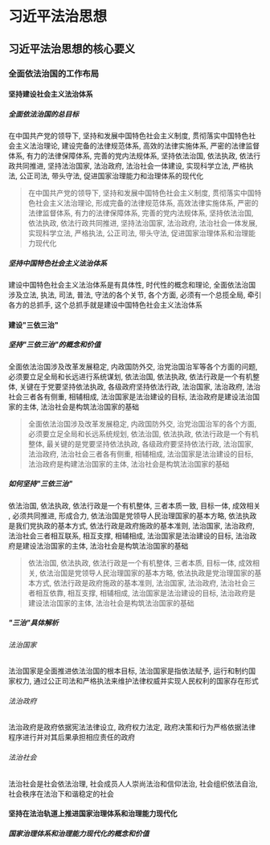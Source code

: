 # 习近平法治思想
## 习近平法治思想的核心要义
### 全面依法治国的工作布局
#### 坚持建设社会主义法治体系
##### 全面依法治国的总目标
在中国共产党的领导下, 坚持和发展中国特色社会主义制度, 贯彻落实中国特色社会主义法治理论, 建设完备的法律规范体系, 高效的法律实施体系, 严密的法律监督体系, 有力的法律保障体系, 完善的党内法规体系, 坚持依法治国, 依法执政, 依法行政共同推进, 坚持法治国家, 法治政府, 法治社会一体建设, 实现科学立法, 严格执法, 公正司法, 带头守法, 促进国家治理能力和治理体系的现代化   
> 在中国共产党的领导下, 坚持和发展中国特色社会主义制度, 贯彻落实中国特色社会主义法治理论, 形成完备的法律规范体系, 高效法律实施体系, 严密的法律监督体系, 有力的法律保障体系, 完善的党内法规体系, 坚持依法治国, 依法执政, 依法行政共同推进, 坚持法治国家, 法治政府, 法治社会一体发展, 实现科学立法, 严格执法, 公正司法, 带头守法, 促进国家治理体系和治理能力现代化
##### 坚持中国特色社会主义法治体系
建设中国特色社会主义法治体系是有具体性, 时代性的概念和理论, 全面依法治国涉及立法, 执法, 司法, 普法, 守法的各个关节, 各个方面, 必须有一个总揽全局, 牵引各方的总抓手, 这个总抓手就是建设中国特色社会主义法治体系

#### 建设"三依三治"
##### 坚持"三依三治"的概念和价值
全面依法治国涉及改革发展稳定, 内政国防外交, 治党治国治军等各个方面的问题, 必须要立足全局和长远进行系统谋划, 依法治国, 依法执政, 依法行政是一个有机整体, 关键在于党要坚持依法执政, 各级政府坚持依法行政, 法治国家, 法治政府, 法治社会三者各有侧重, 相辅相成, 法治国家是法治建设的目标, 法治政府是建设法治国家的主体, 法治社会是构筑法治国家的基础
> 全面依法治国涉及改革发展稳定, 内政国防外交, 治党治国治军的各个方面, 必须要立足全局和长远系统规划, 依法治国, 依法执政, 依法行政是一个有机整体, 最关键的是党要坚持依法执政, 各级政府要坚持依法行政, 法治国家, 法治政府, 法治社会三者各有侧重, 相辅相成, 法治国家是法治建设的目标, 法治政府是构建法治国家的主体, 法治社会是构筑法治国家的基础
##### 如何坚持"三依三治"
依法治国, 依法执政, 依法行政是一个有机整体, 三者本质一致, 目标一体, 成效相关 , 必须共同推进, 形成合力, 依法治国是党领导人民治理国家的基本方略, 依法执政是我们党执政的基本方式, 依法行政是政府施政的基本准则, 法治国家, 法治政府, 法治社会三者相互联系, 相互支撑, 相辅相成, 法治国家是法治建设的目标, 法治政府是建设法治国家的主体, 法治社会是构筑法治国家的基础
> 依法治国, 依法执政, 依法行政是一个有机整体, 三者本质, 目标一体, 成效相关, 依法治国是党领导人民治理国家的基本方略, 依法执政是党治理国家的基本方式, 依法行政是政府施政的基本准则, 法治国家, 法治政府, 法治社会三者相互依靠, 相互支撑, 相辅相成, 法治国家是法治建设的目标, 法治政府是建设法治国家的主体, 法治社会是构筑法治国家的基础

##### "三治"具体解析
###### 法治国家
法治国家是全面推进依法治国的根本目标, 法治国家是指依法赋予, 运行和制约国家权力, 通过公正司法和严格执法来维护法律权威并实现人民权利的国家存在形式
###### 法治政府
法治政府是政府依据宪法法律设立, 政府权力法定, 政府决策和行为严格依据法律程序进行并对其后果承担相应责任的政府
###### 法治社会
法治社会是社会依法治理, 社会成员人人崇尚法治和信仰法治, 社会组织依法自治, 社会秩序在法治下和谐稳定的社会

#### 坚持在法治轨道上推进国家治理体系和治理能力现代化
##### 国家治理体系和治理能力现代化的概念和价值
